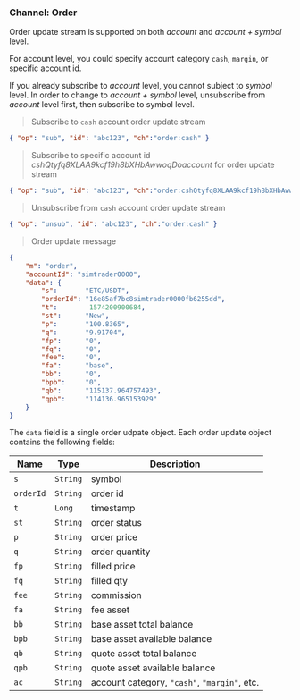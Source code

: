 ### Channel: Order

Order update stream is supported on both *account* and *account + symbol* level.

For account level, you could specify account category `cash`, `margin`, or specific account id.

If you already subscribe to *account* level, you cannot subject to *symbol* level. In order to change to *account + symbol* level, unsubscribe from *account* level first, then subscribe to symbol level.

> Subscribe to `cash` account order update stream

```json
{ "op": "sub", "id": "abc123", "ch":"order:cash" }
```

> Subscribe to specific account id *cshQtyfq8XLAA9kcf19h8bXHbAwwoqDoaccount* for order update stream

```json
{ "op": "sub", "id": "abc123", "ch":"order:cshQtyfq8XLAA9kcf19h8bXHbAwwoqDo" }
```

> Unsubscribe from `cash` account order update stream

```json
{ "op": "unsub", "id": "abc123", "ch":"order:cash" }
```


> Order update message

```json
{
    "m": "order", 
    "accountId": "simtrader0000", 
    "data": {
        "s":       "ETC/USDT", 
        "orderId": "16e85af7bc8simtrader0000fb6255dd", 
        "t":        1574200900684, 
        "st":      "New", 
        "p":       "100.8365", 
        "q":       "9.91704", 
        "fp":      "0", 
        "fq":      "0", 
        "fee":     "0", 
        "fa":      "base", 
        "bb":      "0", 
        "bpb":     "0", 
        "qb":      "115137.964757493", 
        "qpb":     "114136.965153929"
    }
}
```

The `data` field is a single order udpate object.  Each order update object contains the following fields:

Name     | Type     | Description                                                                                    
---------| -------- | ---------------------------------
`s`      | `String` | symbol
`orderId`| `String` | order id
`t`      | `Long`   | timestamp
`st`     | `String` | order status
`p`      | `String` | order price
`q`      | `String` | order quantity
`fp`     | `String` | filled price
`fq`     | `String` | filled qty
`fee`    | `String` | commission
`fa`     | `String` | fee asset
`bb`     | `String` | base asset total balance
`bpb`    | `String` | base asset available balance
`qb`     | `String` | quote asset total balance
`qpb`    | `String` | quote asset available balance
`ac`     | `String` | account category, `"cash"`, `"margin"`, etc. 
